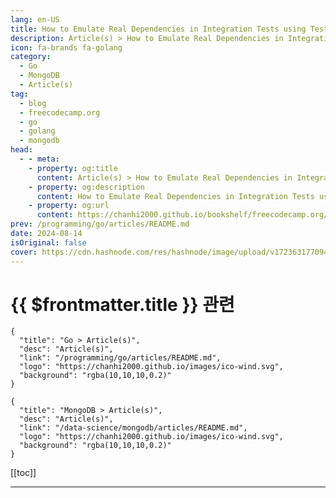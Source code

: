 ```yaml
---
lang: en-US
title: How to Emulate Real Dependencies in Integration Tests using Testcontainers
description: Article(s) > How to Emulate Real Dependencies in Integration Tests using Testcontainers
icon: fa-brands fa-golang
category: 
  - Go
  - MongoDB
  - Article(s)
tag: 
  - blog
  - freecodecamp.org
  - go
  - golang
  - mongodb
head:
  - - meta:
    - property: og:title
      content: Article(s) > How to Emulate Real Dependencies in Integration Tests using Testcontainers
    - property: og:description
      content: How to Emulate Real Dependencies in Integration Tests using Testcontainers
    - property: og:url
      content: https://chanhi2000.github.io/bookshelf/freecodecamp.org/integration-tests-using-testcontainers.html
prev: /programming/go/articles/README.md
date: 2024-08-14
isOriginal: false
cover: https://cdn.hashnode.com/res/hashnode/image/upload/v1723631770942/c82aabb6-a9b4-4085-8b06-b4ba1b1cdbd3.png
---
```


# {{ $frontmatter.title }} 관련

```component VPCard
{
  "title": "Go > Article(s)",
  "desc": "Article(s)",
  "link": "/programming/go/articles/README.md",
  "logo": "https://chanhi2000.github.io/images/ico-wind.svg",
  "background": "rgba(10,10,10,0.2)"
}
```

```component VPCard
{
  "title": "MongoDB > Article(s)",
  "desc": "Article(s)",
  "link": "/data-science/mongodb/articles/README.md",
  "logo": "https://chanhi2000.github.io/images/ico-wind.svg",
  "background": "rgba(10,10,10,0.2)"
}
```

[[toc]]

---

<SiteInfo
  name="How to Emulate Real Dependencies in Integration Tests using Testcontainers"
  desc="What is Integration Testing? The purpose of integration tests is to validate that different software components, subsystems, or applications work well together combined as a group. It’s an important step in the testing pyramid that can help you ident..."
  url="https://freecodecamp.org/news/integration-tests-using-testcontainers/"
  logo="https://cdn.freecodecamp.org/universal/favicons/favicon.ico"
  preview="https://cdn.hashnode.com/res/hashnode/image/upload/v1723631770942/c82aabb6-a9b4-4085-8b06-b4ba1b1cdbd3.png"/>

<!-- TODO: 작성 -->


